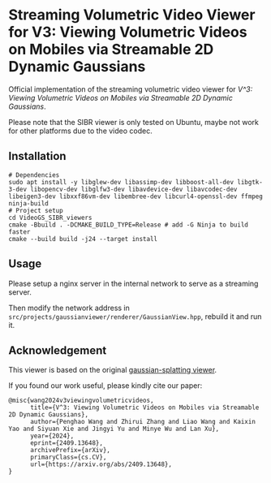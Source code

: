 # Streaming Volumetric Video Viewer for V3: Viewing Volumetric Videos on Mobiles via Streamable 2D Dynamic Gaussians

Official implementation of the streaming volumetric video viewer for _V^3: Viewing Volumetric Videos on Mobiles via Streamable 2D Dynamic Gaussians_.

Please note that the SIBR viewer is only tested on Ubuntu, maybe not work for other platforms due to the video codec. 

## Installation

```
# Dependencies
sudo apt install -y libglew-dev libassimp-dev libboost-all-dev libgtk-3-dev libopencv-dev libglfw3-dev libavdevice-dev libavcodec-dev libeigen3-dev libxxf86vm-dev libembree-dev libcurl4-openssl-dev ffmpeg ninja-build
# Project setup
cd VideoGS_SIBR_viewers
cmake -Bbuild . -DCMAKE_BUILD_TYPE=Release # add -G Ninja to build faster
cmake --build build -j24 --target install
```

## Usage

Please setup a nginx server in the internal network to serve as a streaming server. 

Then modify the network address in `src/projects/gaussianviewer/renderer/GaussianView.hpp`, rebuild it and run it. 

## Acknowledgement

This viewer is based on the original [gaussian-splatting viewer](https://github.com/graphdeco-inria/gaussian-splatting). 

If you found our work useful, please kindly cite our paper:

```
@misc{wang2024v3viewingvolumetricvideos,
      title={V^3: Viewing Volumetric Videos on Mobiles via Streamable 2D Dynamic Gaussians}, 
      author={Penghao Wang and Zhirui Zhang and Liao Wang and Kaixin Yao and Siyuan Xie and Jingyi Yu and Minye Wu and Lan Xu},
      year={2024},
      eprint={2409.13648},
      archivePrefix={arXiv},
      primaryClass={cs.CV},
      url={https://arxiv.org/abs/2409.13648}, 
}
```